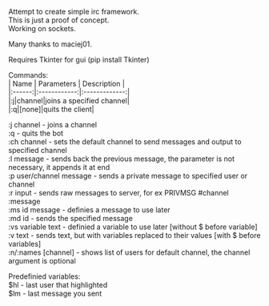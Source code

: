 Attempt to create simple irc framework.    
This is just a proof of concept.    
Working on sockets.    

Many thanks to maciej01.    

Requires Tkinter for gui (pip install Tkinter)

Commands:    
| Name | Parameters | Description |     
|:------:|:------------:|:-------------:|      
|:j|channel|joins a specified channel|    
|:q|[none]|quits the client|

:j channel - joins a channel    
:q - quits the bot    
:ch channel - sets the default channel to send messages and output to specified channel    
:l message - sends back the previous message, the parameter is not necessary, it appends it at end    
:p user/channel message - sends a private message to specified user or channel    
:r input - sends raw messages to server, for ex PRIVMSG #channel :message    
:ms id message - definies a message to use later    
:md id - sends the specified message    
:vs variable text - definied a variable to use later [without $ before variable]    
:v text - sends text, but with variables replaced to their values [with $ before variables]    
:n/:names [channel] - shows list of users for default channel, the channel argument is optional    

Predefinied variables:    
$hl - last user that highlighted    
$lm - last message you sent    
